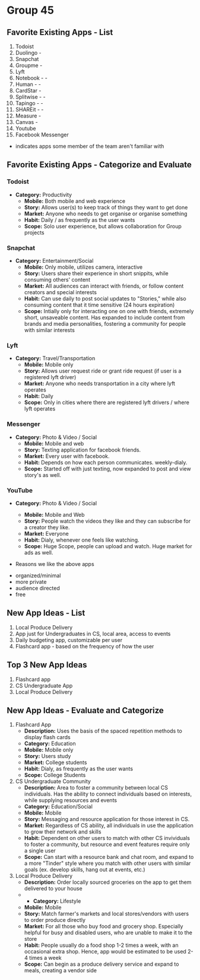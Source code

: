 Group 45
===

## Favorite Existing Apps - List
1. Todoist
2. Duolingo - 
3. Snapchat
4. Groupme - 
5. Lyft
6. Notebook - -
7. Human - -
8. CardStar -
9. Splitwise - -
10. Tapingo - -
11. SHAREit - -
12. Measure -
13. Canvas -
14. Youtube
15. Facebook Messenger
 - indicates apps some member of the team aren't familiar with

## Favorite Existing Apps - Categorize and Evaluate
### Todoist
- **Category:**  Productivity 
   - **Mobile:** Both mobile and web experience
   - **Story:** Allows user(s) to keep track of things they want to get done
   - **Market:** Anyone who needs to get organise or organise something
   - **Habit:** Daily / as frequently as the user wants
   - **Scope:** Solo user experience, but allows collaboration for Group projects 

### Snapchat
- **Category:** Entertainment/Social
   - **Mobile:** Only mobile, utilizes camera, interactive
   - **Story:** Users share their experience in short snippits, while consuming others' content
   - **Market:** All audiences can interact with friends, or follow content creators and special interests
   - **Habit:** Can use daily to post social updates to "Stories," while also consuming content that it time sensitive (24 hours expiration)
   - **Scope:** Intially only for interacting one on one with friends, extremely short, unsaveable content. Has expanded to include content from brands and media personalities, fostering a community for people with similar interests

### Lyft
- **Category:** Travel/Transportation
   - **Mobile:** Mobile only
   - **Story:** Allows user request ride or grant ride request (if user is a registered lyft driver)
   - **Market:** Anyone who needs transportation in a city where lyft operates
   - **Habit:** Daily
   - **Scope:** Only in cities where there are registered lyft drivers / where lyft operates

### Messenger
- **Category:** Photo & Video / Social 
   - **Mobile:** Mobile and web
   - **Story:**  Texting application for facebook friends.
   - **Market:** Every user with facebook.
   - **Habit:** Depends on how each person communicates. weekly-dialy.
   - **Scope:**  Started off with just texting, now expanded to post and view story's as well. 
  
### YouTube
- **Category:** Photo & Video / Social 
   - **Mobile:** Mobile and Web
   - **Story:** People watch the videos they like and they can subscribe for a creator they like.
   - **Market:** Everyone
   - **Habit:** Dialy, whenever one feels like watching.
   - **Scope:** Huge Scope, people can upload and watch. Huge market for ads as well.

- Reasons we like the above apps
* organized/minimal
* more private
* audience directed
* free

## New App Ideas - List
1. Local Produce Delivery
2. App just for Undergraduates in CS, local area, access to events
3. Daily budgeting app, customizable per user
4. Flashcard app - based on the frequency of how the user

## Top 3 New App Ideas
1. Flashcard app
2. CS Undergraduate App
3. Local Produce Delivery

## New App Ideas - Evaluate and Categorize
1. Flashcard App
   - **Description:** Uses the basis of the spaced repetition methods to display flash cards
   - **Category:** Education
   - **Mobile:** Mobile only
   - **Story:** Users study
   - **Market:** College students
   - **Habit:** Dialy, as frequently as the user wants
   - **Scope:** College Students
2. CS Undergraduate Community
   - **Description:** Area to foster a community between local CS individuals. Has the ability to connect individuals based on interests, while supplying resources and events
   - **Category:** Education/Social
   - **Mobile:** Mobile
   - **Story:**  Messaging and resource application for those interest in CS.
   - **Market:** Regardless of CS ability, all individuals in use the application to grow their network and skills
   - **Habit:** Dependent on other users to match with other CS invividuals to foster a community, but resource and event features require only a single user 
   - **Scope:**  Can start with a resource bank and chat room, and expand to a more "Tinder" style where you match with other users with similar goals (ex. develop skills, hang out at events, etc.)
3. Local Produce Delivery 
   - **Description:** Order locally sourced groceries on the app to get them delivered to your house
   - - **Category:** Lifestyle
   - **Mobile:** Mobile
   - **Story:**  Match farmer's markets and local stores/vendors with users to order produce directly
   - **Market:** For all those who buy food and grocery shop. Especially helpful for busy and disabled users, who are unable to make it to the store
   - **Habit:** People usually do a food shop 1-2 times a week, with an occasional extra shop. Hence, app would be estimated to be used 2-4 times a week
   - **Scope:**  Can begin as a produce delivery service and expand to meals, creating a vendor side
